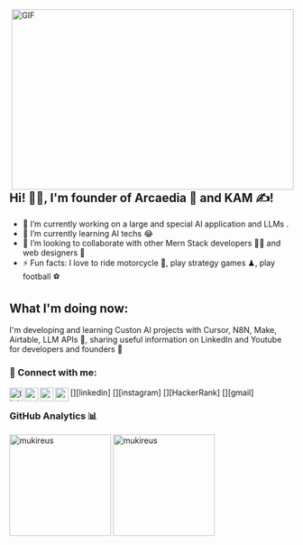 <img align="right" alt="GIF" src="https://github.com/abhisheknaiidu/abhisheknaiidu/blob/master/code.gif?raw=true" width="500" height="320" />

## Hi! 👨‍🎓, I'm founder of Arcaedia 🚀 and KAM ✍!
- 🔭 I’m currently working on a large and special AI application and LLMs .
- 🌱 I’m currently learning AI techs 😂
- 👯 I’m looking to collaborate with other Mern Stack developers 👩‍💻 and web designers 🎨
- ⚡ Fun facts: I love to ride motorcycle 🛵, play strategy games ♟, play football ⚽

## What I'm doing now:
I'm developing and learning Custon AI projects with Cursor, N8N, Make, Airtable, LLM APIs 🚀, sharing useful information on LinkedIn and Youtube for developers and founders 📃 

### 📩 Connect with me:

[<img align="left" alt="linkedin | LinkedIn" width="24px" src="https://raw.githubusercontent.com/peterthehan/peterthehan/master/assets/linkedin.svg" />][linkedin]
[<img align="left" height="24" width="24" src="https://cdn.jsdelivr.net/npm/simple-icons@v4/icons/instagram.svg" />][instagram]
[<img align="left" height="24" width="24" src="https://e7.pngegg.com/pngimages/891/900/png-clipart-logo-hackerrank-where-s-weed-java-hacker-thumbnail.png" />][HackerRank]
[<img align="left" height="24" width="24" src="https://cdn.jsdelivr.net/npm/simple-icons@v4/icons/gmail.svg" />][gmail]

### GitHub Analytics 📊

<img height="180em" align="center" src="https://github-readme-stats.vercel.app/api?username=berkeehalil&show_icons=true&locale=en&theme=algolia&include_all_commits=true&count_private=true" alt="mukireus"/>
<img height="180em" align="center" src="https://github-readme-stats.vercel.app/api/top-langs?username=berkeehalil&show_icons=true&locale=en&layout=compact&langs_count=8&theme=algolia" alt="mukireus"/>
